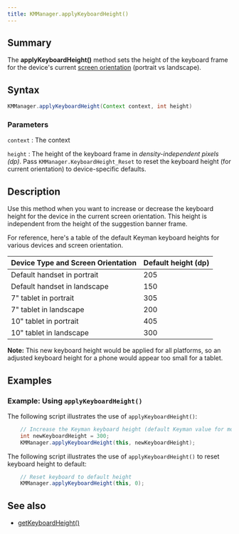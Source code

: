 ```yaml
---
title: KMManager.applyKeyboardHeight()
---
```


## Summary
The **applyKeyboardHeight()** method sets the height of the keyboard frame for 
the device's current [screen orientation](https://developer.android.com/training/multiscreen/screensizes#TaskUseOriQuali) 
(portrait vs landscape).

## Syntax
```java
KMManager.applyKeyboardHeight(Context context, int height)
```

### Parameters

`context`
: The context

`height`
: The height of the keyboard frame in *density-independent pixels (dp)*. Pass `KMManager.KeyboardHeight_Reset` to reset the keyboard height (for current orientation) to device-specific defaults.

## Description
Use this method when you want to increase or decrease the keyboard height for 
the device in the current screen orientation. This height is independent from 
the height of the suggestion banner frame.

For reference, here's a table of the default Keyman keyboard heights for various devices and screen orientation.
 
 Device Type and Screen Orientation | Default height (dp) |
|-----------------------------------|---------------------|
| Default handset in portrait | 205 |
| Default handset in landscape | 150 |
| 7" tablet in portrait | 305 |
| 7" tablet in landscape | 200 |
| 10" tablet in portrait | 405 |
| 10" tablet in landscape | 300 |

**Note:** This new keyboard height would be applied for all platforms, so an 
adjusted keyboard height for a phone would appear too small for a tablet.

## Examples

### Example: Using `applyKeyboardHeight()`
The following script illustrates the use of `applyKeyboardHeight()`:

```java
    // Increase the Keyman keyboard height (default Keyman value for most phones is 205dp)
    int newKeyboardHeight = 300;
    KMManager.applyKeyboardHeight(this, newKeyboardHeight);
```

The following script illustrates the use of `applyKeyboardHeight()` to reset keyboard height to default:

```java
    // Reset keyboard to default height
    KMManager.applyKeyboardHeight(this, 0);
```

## See also
* [getKeyboardHeight()](getKeyboardHeight)
